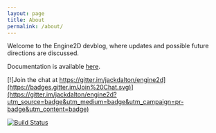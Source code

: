 ```yaml
---
layout: page
title: About
permalink: /about/
---
```


Welcome to the Engine2D devblog, where updates and possible future directions are discussed.

Documentation is available [here](http://jackdalton.org/engine2d/main/index.html).

[![Join the chat at https://gitter.im/jackdalton/engine2d](https://badges.gitter.im/Join%20Chat.svg)](https://gitter.im/jackdalton/engine2d?utm_source=badge&utm_medium=badge&utm_campaign=pr-badge&utm_content=badge)

[![Build Status](https://travis-ci.org/jackdalton/engine2d.svg?branch=master)](https://travis-ci.org/jackdalton/engine2d)